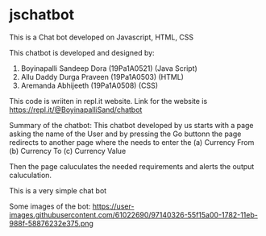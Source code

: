 # jschatbot
This is a Chat bot developed on Javascript, HTML, CSS



This chatbot is developed and designed by:
1. Boyinapalli Sandeep Dora (19Pa1A0521) (Java Script)
2. Allu Daddy Durga Praveen (19Pa1A0503) (HTML)
3. Aremanda Abhijeeth (19Pa1A0508) (CSS)


This code is wriiten in repl.it website.
Link for the website is https://repl.it/@BoyinapalliSand/chatbot


Summary of the chatbot:
  This chatbot developed by us starts with a page asking the name of the User and by pressing the Go buttonn the page redirects to another page where the needs to enter the 
  (a)   Currency From
  (b)   Currency To
  (c)   Currency Value
  
  Then the page caluculates the needed requirements and alerts the output caluculation. 
  
This is a very simple chat bot 


Some images of the bot:
https://user-images.githubusercontent.com/61022690/97140326-55f15a00-1782-11eb-988f-58876232e375.png

